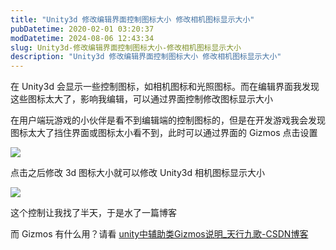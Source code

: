 ```yaml
---
title: "Unity3d 修改编辑界面控制图标大小 修改相机图标显示大小"
pubDatetime: 2020-02-01 03:20:37
modDatetime: 2024-08-06 12:43:34
slug: Unity3d-修改编辑界面控制图标大小-修改相机图标显示大小
description: "Unity3d 修改编辑界面控制图标大小 修改相机图标显示大小"
---
```





在 Unity3d 会显示一些控制图标，如相机图标和光照图标。而在编辑界面我发现这些图标太大了，影响我编辑，可以通过界面控制修改图标显示大小

<!--more-->


<!-- CreateTime:2020/2/1 11:20:37 -->



在用户端玩游戏的小伙伴是看不到编辑端的控制图标的，但是在开发游戏我会发现图标太大了挡住界面或图标太小看不到，此时可以通过界面的 Gizmos 点击设置

<!-- ![](images/img-Unity3d 修改编辑界面控制图标大小 修改相机图标显示大小0.png) -->

![](images/img-lindexi%2F20201311655153661.jpg)

点击之后修改 3d 图标大小就可以修改 Unity3d 相机图标显示大小

<!-- ![](images/img-Unity3d 修改编辑界面控制图标大小 修改相机图标显示大小1.png) -->

![](images/img-lindexi%2F2020131165639649.jpg)

这个控制让我找了半天，于是水了一篇博客

而 Gizmos 有什么用？请看 [unity中辅助类Gizmos说明_天行九歌-CSDN博客](https://blog.csdn.net/Fenglele_Fans/article/details/82632333 )

